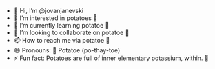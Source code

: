 - 👋 Hi, I’m @jovanjanevski
- 👀 I’m interested in potatoes 🥔
- 🌱 I’m currently learning potatoe 🥔
- 💞️ I’m looking to collaborate on potatoe 🥔
- 📫 How to reach me via potatoe 🥔
- 😄 Pronouns: 🥔 Potatoe (po-thay-toe)
- ⚡ Fun fact: Potatoes are full of inner elementary potassium, within. 🥔

<!---
jovanjanevski/jovanjanevski is a ✨ special ✨ repository because its `README.md` (this file) appears on your GitHub profile.
You can click the Preview link to take a look at your changes.
--->
